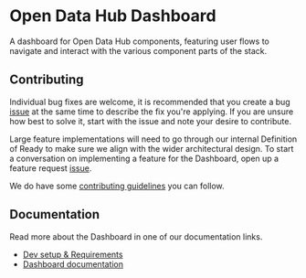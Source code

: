 [Dev setup & Requirements]: docs/dev-setup.md
[Dashboard documentation]: docs/README.md
[contributing guidelines]: CONTRIBUTING.md
[issue]: https://github.com/opendatahub-io/odh-dashboard/issues/new/choose

# Open Data Hub Dashboard

A dashboard for Open Data Hub components, featuring user flows to navigate and interact with the various component parts of the stack.

## Contributing

Individual bug fixes are welcome, it is recommended that you create a bug [issue] at the same time to describe the fix you're applying. If you are unsure how best to solve it, start with the issue and note your desire to contribute.

Large feature implementations will need to go through our internal Definition of Ready to make sure we align with the wider architectural design. To start a conversation on implementing a feature for the Dashboard, open up a feature request [issue].

We do have some [contributing guidelines] you can follow.

## Documentation

Read more about the Dashboard in one of our documentation links.

* [Dev setup & Requirements]
* [Dashboard documentation]
